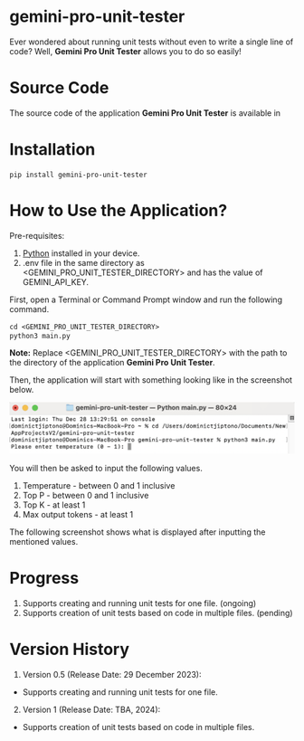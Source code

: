 # gemini-pro-unit-tester

Ever wondered about running unit tests without even to write a single line of code? Well, **Gemini Pro Unit Tester**
allows you to do so easily!

# Source Code

The source code of the application **Gemini Pro Unit Tester** is available in

# Installation

```
pip install gemini-pro-unit-tester
```

# How to Use the Application?

Pre-requisites:
1. [Python](https://www.python.org/downloads/) installed in your device.
2. .env file in the same directory as <GEMINI_PRO_UNIT_TESTER_DIRECTORY> and has the value of GEMINI_API_KEY.

First, open a Terminal or Command Prompt window and run the following command.

```
cd <GEMINI_PRO_UNIT_TESTER_DIRECTORY>
python3 main.py
```

**Note:** Replace <GEMINI_PRO_UNIT_TESTER_DIRECTORY> with the path to the directory of the 
application **Gemini Pro Unit Tester**.

Then, the application will start with something looking like in the screenshot below.

![Application](images/Application.png)

You will then be asked to input the following values.

1. Temperature - between 0 and 1 inclusive
2. Top P - between 0 and 1 inclusive
3. Top K - at least 1
4. Max output tokens - at least 1

The following screenshot shows what is displayed after inputting the mentioned values.

# Progress

1. Supports creating and running unit tests for one file. (ongoing)
2. Supports creation of unit tests based on code in multiple files. (pending)

# Version History

1. Version 0.5 (Release Date: 29 December 2023):
* Supports creating and running unit tests for one file.

2. Version 1 (Release Date: TBA, 2024):
* Supports creation of unit tests based on code in multiple files.
